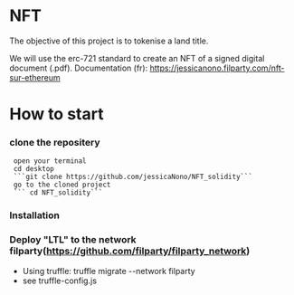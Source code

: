 # NFT 

The objective of this project is to tokenise a land title. 

We will use the erc-721 standard to create an NFT of a signed digital document (.pdf).
Documentation (fr): https://jessicanono.filparty.com/nft-sur-ethereum

# How to start

   ### clone the repositery 
     open your terminal 
     cd desktop
     ```git clone https://github.com/jessicaNono/NFT_solidity```
     go to the cloned project
     ``` cd NFT_solidity```
     
  ### Installation
  
### Deploy "LTL" to the network filparty(https://github.com/filparty/filparty_network)

* Using truffle: truffle migrate --network filparty
* see truffle-config.js
